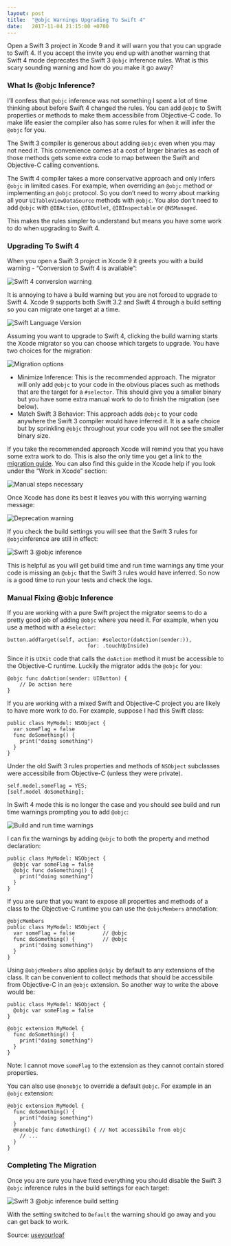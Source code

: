 ```yaml
---
layout: post
title:  "@objc Warnings Upgrading To Swift 4"
date:   2017-11-04 21:15:00 +0700
---
```




Open a Swift 3 project in Xcode 9 and it will warn you that you can upgrade to Swift 4. If you accept the invite you end up with another warning that Swift 4 mode deprecates the Swift 3 `@objc` inference rules. What is this scary sounding warning and how do you make it go away?

### What Is @objc Inference?

I’ll confess that `@objc` inference was not something I spent a lot of time thinking about before Swift 4 changed the rules. You can add `@objc` to Swift properties or methods to make them accessibile from Objective-C code. To make life easier the compiler also has some rules for when it will infer the `@objc` for you.

The Swift 3 compiler is generous about adding `@objc` even when you may not need it. This convenience comes at a cost of larger binaries as each of those methods gets some extra code to map between the Swift and Objective-C calling conventions.

The Swift 4 compiler takes a more conservative approach and only infers `@objc` in limited cases. For example, when overriding an `@objc` method or implementing an `@objc` protocol. So you don’t need to worry about marking all your `UITableViewDataSource` methods with `@objc`. You also don’t need to add `@objc` with `@IBAction`, `@IBOutlet`, `@IBInspectable` or `@NSManaged`.

This makes the rules simpler to understand but means you have some work to do when upgrading to Swift 4.

### Upgrading To Swift 4

When you open a Swift 3 project in Xcode 9 it greets you with a build warning - “Conversion to Swift 4 is available”:

![Swift 4 conversion warning](https://useyourloaf.com/assets/images/2017/2017-10-26-001.png)

It is annoying to have a build warning but you are not forced to upgrade to Swift 4. Xcode 9 supports both Swift 3.2 and Swift 4 through a build setting so you can migrate one target at a time.

![Swift Language Version](https://useyourloaf.com/assets/images/2017/2017-10-27-001.png)

Assuming you want to upgrade to Swift 4, clicking the build warning starts the Xcode migrator so you can choose which targets to upgrade. You have two choices for the migration:

![Migration options](https://useyourloaf.com/assets/images/2017/2017-10-26-002.png)

- Minimize Inference: This is the recommended approach. The migrator will only add `@objc` to your code in the obvious places such as methods that are the target for a `#selector`. This should give you a smaller binary but you have some extra manual work to do to finish the migration (see below).
- Match Swift 3 Behavior: This approach adds `@objc` to your code anywhere the Swift 3 compiler would have inferred it. It is a safe choice but by sprinkling `@objc` throughout your code you will not see the smaller binary size.

If you take the recommended approach Xcode will remind you that you have some extra work to do. This is also the only time you get a link to the [migration guide](https://help.apple.com/xcode/mac/9.0/index.html?localePath=en.lproj#/deve838b19a1). You can also find this guide in the Xcode help if you look under the “Work in Xcode” section:

![Manual steps necessary](https://useyourloaf.com/assets/images/2017/2017-10-26-003.png)

Once Xcode has done its best it leaves you with this worrying warning message:

![Deprecation warning](https://useyourloaf.com/assets/images/2017/2017-10-26-004.png)

If you check the build settings you will see that the Swift 3 rules for `@objc`inference are still in effect:

![Swift 3 @objc inference](https://useyourloaf.com/assets/images/2017/2017-10-28-001.png)

This is helpful as you will get build time and run time warnings any time your code is missing an `@objc` that the Swift 3 rules would have inferred. So now is a good time to run your tests and check the logs.

### Manual Fixing @objc Inference

If you are working with a pure Swift project the migrator seems to do a pretty good job of adding `@objc` where you need it. For example, when you use a method with a `#selector`:

```
button.addTarget(self, action: #selector(doAction(sender:)),
                          for: .touchUpInside)

```

Since it is `UIKit` code that calls the `doAction` method it must be accessible to the Objective-C runtime. Luckily the migrator adds the `@objc` for you:

```
@objc func doAction(sender: UIButton) {
    // Do action here
}

```

If you are working with a mixed Swift and Objective-C project you are likely to have more work to do. For example, suppose I had this Swift class:

```
public class MyModel: NSObject {
  var someFlag = false 
  func doSomething() {
    print("doing something")
  }
}

```

Under the old Swift 3 rules properties and methods of `NSObject` subclasses were accessibile from Objective-C (unless they were private).

```
self.model.someFlag = YES;
[self.model doSomething];

```

In Swift 4 mode this is no longer the case and you should see build and run time warnings prompting you to add `@objc`:

![Build and run time warnings](https://useyourloaf.com/assets/images/2017/2017-10-28-002.png)

I can fix the warnings by adding `@objc` to both the property and method declaration:

```
public class MyModel: NSObject {
  @objc var someFlag = false
  @objc func doSomething() {
    print("doing something")
  }
}

```

If you are sure that you want to expose all properties and methods of a class to the Objective-C runtime you can use the `@objcMembers` annotation:

```
@objcMembers
public class MyModel: NSObject {
  var someFlag = false         // @objc
  func doSomething() {         // @objc
    print("doing something")
  }
}

```

Using `@objcMembers` also applies `@objc` by default to any extensions of the class. It can be convenient to collect methods that should be accessibile from Objective-C in an `@objc` extension. So another way to write the above would be:

```
public class MyModel: NSObject {
  @objc var someFlag = false
}

@objc extension MyModel {
  func doSomething() {
    print("doing something")
  }
}

```

Note: I cannot move `someFlag` to the extension as they cannot contain stored properties.

You can also use `@nonobjc` to override a default `@objc`. For example in an `@objc` extension:

```
@objc extension MyModel {
  func doSomething() {
    print("doing something")
  }
  @nonobjc func doNothing() { // Not accessibile from objc
    // ...
  }
}

```

### Completing The Migration

Once you are sure you have fixed everything you should disable the Swift 3 `@objc` inference rules in the build settings for each target:

![Swift 3 @objc inference build setting](https://useyourloaf.com/assets/images/2017/2017-10-29-001.png)

With the setting switched to `Default` the warning should go away and you can get back to work.



Source: [useyourloaf](https://useyourloaf.com)